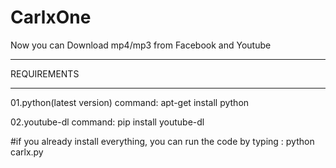 # CarlxOne
Now you can Download mp4/mp3 from Facebook and Youtube 

____________
REQUIREMENTS
____________


01.python(latest version)
command: apt-get install python

02.youtube-dl
command: pip install youtube-dl

#if you already install everything, you can run the code by typing :
python carlx.py


